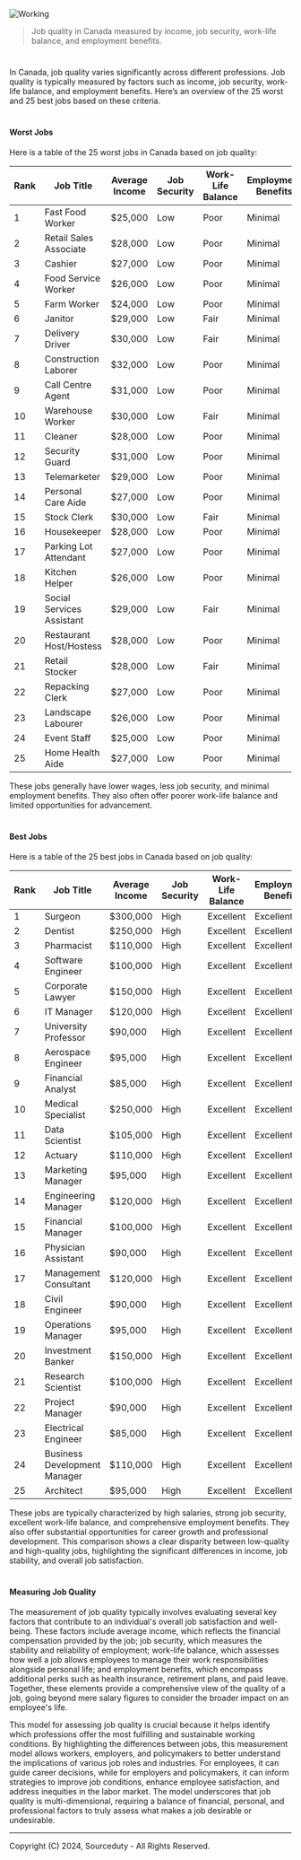 ![Working](https://github.com/user-attachments/assets/256b8fd4-7f85-4d05-9640-4c4c416307aa)

> Job quality in Canada measured by income, job security, work-life balance, and employment benefits.

#

In Canada, job quality varies significantly across different professions. Job quality is typically measured by factors such as income, job security, work-life balance, and employment benefits. Here’s an overview of the 25 worst and 25 best jobs based on these criteria.

#
#### Worst Jobs

Here is a table of the 25 worst jobs in Canada based on job quality:

| Rank | Job Title                         | Average Income | Job Security | Work-Life Balance | Employment Benefits |
|------|-----------------------------------|----------------|--------------|-------------------|---------------------|
| 1    | Fast Food Worker                  | $25,000        | Low          | Poor              | Minimal             |
| 2    | Retail Sales Associate            | $28,000        | Low          | Poor              | Minimal             |
| 3    | Cashier                           | $27,000        | Low          | Poor              | Minimal             |
| 4    | Food Service Worker               | $26,000        | Low          | Poor              | Minimal             |
| 5    | Farm Worker                       | $24,000        | Low          | Poor              | Minimal             |
| 6    | Janitor                           | $29,000        | Low          | Fair              | Minimal             |
| 7    | Delivery Driver                   | $30,000        | Low          | Fair              | Minimal             |
| 8    | Construction Laborer             | $32,000        | Low          | Poor              | Minimal             |
| 9    | Call Centre Agent                 | $31,000        | Low          | Poor              | Minimal             |
| 10   | Warehouse Worker                  | $30,000        | Low          | Fair              | Minimal             |
| 11   | Cleaner                           | $28,000        | Low          | Poor              | Minimal             |
| 12   | Security Guard                    | $31,000        | Low          | Poor              | Minimal             |
| 13   | Telemarketer                      | $29,000        | Low          | Poor              | Minimal             |
| 14   | Personal Care Aide               | $27,000        | Low          | Poor              | Minimal             |
| 15   | Stock Clerk                       | $30,000        | Low          | Fair              | Minimal             |
| 16   | Housekeeper                       | $28,000        | Low          | Poor              | Minimal             |
| 17   | Parking Lot Attendant            | $27,000        | Low          | Poor              | Minimal             |
| 18   | Kitchen Helper                    | $26,000        | Low          | Poor              | Minimal             |
| 19   | Social Services Assistant         | $29,000        | Low          | Fair              | Minimal             |
| 20   | Restaurant Host/Hostess           | $28,000        | Low          | Poor              | Minimal             |
| 21   | Retail Stocker                    | $28,000        | Low          | Fair              | Minimal             |
| 22   | Repacking Clerk                   | $27,000        | Low          | Poor              | Minimal             |
| 23   | Landscape Labourer                | $26,000        | Low          | Poor              | Minimal             |
| 24   | Event Staff                       | $25,000        | Low          | Poor              | Minimal             |
| 25   | Home Health Aide                  | $27,000        | Low          | Poor              | Minimal             |

These jobs generally have lower wages, less job security, and minimal employment benefits. They also often offer poorer work-life balance and limited opportunities for advancement.

#
#### Best Jobs

Here is a table of the 25 best jobs in Canada based on job quality:

| Rank | Job Title                         | Average Income | Job Security | Work-Life Balance | Employment Benefits |
|------|-----------------------------------|----------------|--------------|-------------------|---------------------|
| 1    | Surgeon                           | $300,000       | High         | Excellent         | Excellent           |
| 2    | Dentist                           | $250,000       | High         | Excellent         | Excellent           |
| 3    | Pharmacist                        | $110,000       | High         | Excellent         | Excellent           |
| 4    | Software Engineer                | $100,000       | High         | Excellent         | Excellent           |
| 5    | Corporate Lawyer                  | $150,000       | High         | Excellent         | Excellent           |
| 6    | IT Manager                        | $120,000       | High         | Excellent         | Excellent           |
| 7    | University Professor             | $90,000        | High         | Excellent         | Excellent           |
| 8    | Aerospace Engineer               | $95,000        | High         | Excellent         | Excellent           |
| 9    | Financial Analyst                | $85,000        | High         | Excellent         | Excellent           |
| 10   | Medical Specialist              | $250,000       | High         | Excellent         | Excellent           |
| 11   | Data Scientist                   | $105,000       | High         | Excellent         | Excellent           |
| 12   | Actuary                          | $110,000       | High         | Excellent         | Excellent           |
| 13   | Marketing Manager               | $95,000        | High         | Excellent         | Excellent           |
| 14   | Engineering Manager             | $120,000       | High         | Excellent         | Excellent           |
| 15   | Financial Manager               | $100,000       | High         | Excellent         | Excellent           |
| 16   | Physician Assistant            | $90,000        | High         | Excellent         | Excellent           |
| 17   | Management Consultant           | $120,000       | High         | Excellent         | Excellent           |
| 18   | Civil Engineer                  | $90,000        | High         | Excellent         | Excellent           |
| 19   | Operations Manager             | $95,000        | High         | Excellent         | Excellent           |
| 20   | Investment Banker               | $150,000       | High         | Excellent         | Excellent           |
| 21   | Research Scientist             | $100,000       | High         | Excellent         | Excellent           |
| 22   | Project Manager                | $90,000        | High         | Excellent         | Excellent           |
| 23   | Electrical Engineer            | $85,000        | High         | Excellent         | Excellent           |
| 24   | Business Development Manager   | $110,000       | High         | Excellent         | Excellent           |
| 25   | Architect                      | $95,000        | High         | Excellent         | Excellent           |

These jobs are typically characterized by high salaries, strong job security, excellent work-life balance, and comprehensive employment benefits. They also offer substantial opportunities for career growth and professional development. This comparison shows a clear disparity between low-quality and high-quality jobs, highlighting the significant differences in income, job stability, and overall job satisfaction.

#
#### Measuring Job Quality

The measurement of job quality typically involves evaluating several key factors that contribute to an individual's overall job satisfaction and well-being. These factors include average income, which reflects the financial compensation provided by the job; job security, which measures the stability and reliability of employment; work-life balance, which assesses how well a job allows employees to manage their work responsibilities alongside personal life; and employment benefits, which encompass additional perks such as health insurance, retirement plans, and paid leave. Together, these elements provide a comprehensive view of the quality of a job, going beyond mere salary figures to consider the broader impact on an employee's life.

This model for assessing job quality is crucial because it helps identify which professions offer the most fulfilling and sustainable working conditions. By highlighting the differences between jobs, this measurement model allows workers, employers, and policymakers to better understand the implications of various job roles and industries. For employees, it can guide career decisions, while for employers and policymakers, it can inform strategies to improve job conditions, enhance employee satisfaction, and address inequities in the labor market. The model underscores that job quality is multi-dimensional, requiring a balance of financial, personal, and professional factors to truly assess what makes a job desirable or undesirable.

***
Copyright (C) 2024, Sourceduty - All Rights Reserved.
